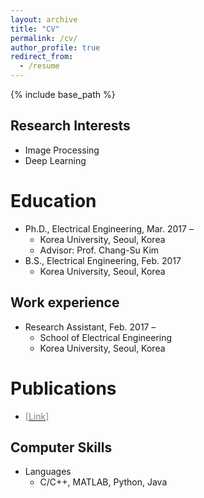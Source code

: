 ```yaml
---
layout: archive
title: "CV"
permalink: /cv/
author_profile: true
redirect_from:
  - /resume
---
```


{% include base_path %}

Research Interests
------
* Image Processing
* Deep Learning

Education
======
* Ph.D., Electrical Engineering, Mar. 2017 –
  * Korea University, Seoul, Korea
  * Advisor: Prof. Chang-Su Kim
* B.S., Electrical Engineering, Feb. 2017
  * Korea University, Seoul, Korea

Work experience
------
* Research Assistant, Feb. 2017 –
  * School of Electrical Engineering
  * Korea University, Seoul, Korea

Publications
======
* [<span style="color:grey">[Link]</span>](https://keunsoo-ko.github.io/cv/publications/)

  
Computer Skills
------
* Languages
  * C/C++, MATLAB, Python, Java

